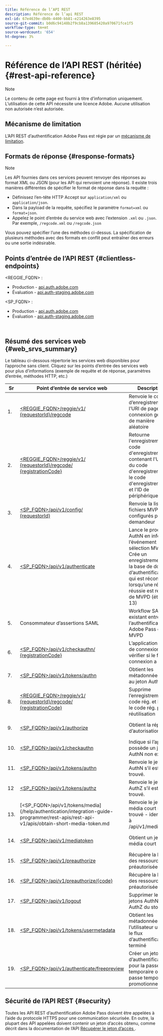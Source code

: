 ```yaml
---
title: Référence de l’API REST
description: Référence de l’api REST
exl-id: 67e4639e-db0b-4400-bb81-e214263e8395
source-git-commit: b0d6c94148b2f9cb8a139685420a970671fce1f5
workflow-type: tm+mt
source-wordcount: '654'
ht-degree: 3%

---
```


# Référence de l’API REST (héritée) {#rest-api-reference}

>[!NOTE]
>
>Le contenu de cette page est fourni à titre d’information uniquement. L’utilisation de cette API nécessite une licence Adobe. Aucune utilisation non autorisée n’est autorisée.

## Mécanisme de limitation

L’API REST d’authentification Adobe Pass est régie par un [mécanisme de limitation](/help/authentication/integration-guide-programmers/throttling-mechanism.md).

## Formats de réponse {#response-formats}


>[!NOTE]
>
> Les API fournies dans ces services peuvent renvoyer des réponses au format XML ou JSON (pour les API qui renvoient une réponse). Il existe trois manières différentes de spécifier le format de réponse dans la requête :
>
>* Définissez l’en-tête HTTP Accept sur `application/xml` ou `application/json`.
>* Dans la payload de la requête, spécifiez le paramètre `format=xml` ou `format=json`.
>* Appelez le point d’entrée du service web avec l’extension `.xml` ou `.json`. Par exemple, `/regcode.xml` ou `/regcode.json`
>
>Vous pouvez spécifier l’une des méthodes ci-dessus. La spécification de plusieurs méthodes avec des formats en conflit peut entraîner des erreurs ou une sortie indésirable.

## Points d’entrée de l’API REST {#clientless-endpoints}

&lt;REGGIE_FQDN> :

* Production - [api.auth.adobe.com](http://api.auth.adobe.com/)
* Évaluation - [api.auth-staging.adobe.com](http://api.auth-staging.adobe.com/)

&lt;SP_FQDN> :

* Production - [api.auth.adobe.com](http://api.auth.adobe.com/)
* Évaluation - [api.auth-staging.adobe.com](http://api.auth-staging.adobe.com/)

</br>


## Résumé des services web {#web_srvs_summary}

Le tableau ci-dessous répertorie les services web disponibles pour l’approche sans client. Cliquez sur les points d’entrée des services web pour plus d’informations (exemple de requête et de réponse, paramètres d’entrée, méthodes HTTP, etc.)


| Sr | Point d’entrée de service web | Description | <!--[Diag.  </br>Ref](http://tve.helpdocsonline.com/api-reference-v2-test#illustration)-->. | Hébergé à | Appelé par |
|-----|------------------------------------------------------------------------------------------------------------------------------------------------------------------------------------------------|--------------------------------------------------------------------------------------------------------------------------------------------------------------------------------------------|---------------------------------------------------------------------------------------------|-----------------------------------------------------------|-----------------------------|
| 1. | [&lt;REGGIE_FQDN>/reggie/v1/ </br> {requestorId}/regcode](/help/authentication/integration-guide-programmers/legacy/rest-api-v1/apis/registration-code-request.md) | Renvoie le code d’enregistrement et l’URI de page de connexion générés de manière aléatoire | 2 | Adobe </br>service Reg Code | Smart Device |
| 2. | [&lt;REGGIE_FQDN>/reggie/v1/ </br> {requestorId}/regcode/ </br> {registrationCode}](/help/authentication/integration-guide-programmers/legacy/rest-api-v1/apis/return-registration-record.md) | Retourne l&#39;enregistrement du code d&#39;enregistrement contenant l&#39;UUID du code d&#39;enregistrement, le code d&#39;enregistrement et l&#39;ID de périphérique haché | 8 | Adobe </br>service Reg Code | Authentification Adobe Pass |
| 3. | [&lt;SP_FQDN>/api/v1/config/ </br> {requestorId}](/help/authentication/integration-guide-programmers/legacy/rest-api-v1/apis/provide-mvpd-list.md) | Renvoie la liste des fichiers MVPD configurés pour le demandeur | 5 | Adobe </br>Adobe Pass </br>authentication </br>Service | Connexion </br>Web </br>App |
| 4. | [&lt;SP_FQDN>/api/v1/authenticate](/help/authentication/integration-guide-programmers/legacy/rest-api-v1/apis/initiate-authentication.md) | Lance le processus AuthN en informant l’événement de sélection MVPD. Crée un enregistrement sur la base de données d’authentification, qui est réconcilié lorsqu’une réponse réussie est reçue de MVPD (étape 13) | 7 | Adobe </br>Adobe Pass </br>authentication </br>Service | Connexion </br>Web </br>App |
| 5. | Consommateur d’assertions SAML | Workflow SAML existant entre l’authentification Adobe Pass et MVPD | 13 | Adobe Pass </br>authentication </br>Service | Authentification Adobe Pass |
| 6. | [&lt;SP_FQDN>/api/v1/checkauthn/ </br> {registrationCode}](/help/authentication/integration-guide-programmers/legacy/rest-api-v1/apis/check-authentication-flow-by-second-screen-web-app.md) | L’application Web de connexion peut vérifier si le flux de connexion a réussi |                                                                                             | Adobe Pass </br>authentification   </br>Service | Login   </br>Web   </br>App |
| 7. | [&lt;SP_FQDN>/api/v1/tokens/authn](/help/authentication/integration-guide-programmers/legacy/rest-api-v1/apis/retrieve-authentication-token.md) | Obtient les métadonnées liées au jeton AuthN | 15 | Adobe Pass </br>authentication </br>Service | Smart Device |
| 8. | [&lt;REGGIE_FQDN>/reggie/v1/ </br> {requestorId}/regcode/ </br> {registrationCode}](/help/authentication/integration-guide-programmers/legacy/rest-api-v1/apis/delete-registration-record.md) | Supprime l’enregistrement du code rég. et libère le code rég. pour réutilisation | 16 | Adobe </br>service Reg Code | Authentification Adobe Pass |
| 9. | [&lt;SP_FQDN>/api/v1/authorize](/help/authentication/integration-guide-programmers/legacy/rest-api-v1/apis/initiate-authorization.md) | Obtient la réponse d’autorisation. | 17 | Adobe Pass </br>authentication </br>Service | Smart Device |
| 10. | [&lt;SP_FQDN>/api/v1/checkauthn](/help/authentication/integration-guide-programmers/legacy/rest-api-v1/apis/check-authentication-token.md) | Indique si l’appareil possède un jeton AuthN non expiré. |                                                                                             | Adobe Pass </br>authentication </br>Service | Smart Device |
| 11. | [&lt;SP_FQDN>/api/v1/tokens/authn](/help/authentication/integration-guide-programmers/legacy/rest-api-v1/apis/retrieve-authentication-token.md) | Renvoie le jeton AuthN s’il est trouvé. |                                                                                             | Adobe Pass </br>authentication </br>Service | Smart Device |
| 12 | [&lt;SP_FQDN>/api/v1/tokens/authz](/help/authentication/integration-guide-programmers/legacy/rest-api-v1/apis/retrieve-authorization-token.md) | Renvoie le jeton AuthZ s’il est trouvé. |                                                                                             | Adobe Pass </br>authentication </br>Service | Smart Device |
| 13. | [&lt;SP_FQDN>/api/v1/tokens/media](/help/authentication/integration-guide-programmer/rest-apis/rest-api-v1/apis/obtain-short-media-token.md | Renvoie le jeton de média court s’il est trouvé - identique à /api/v1/mediatoken |                                                                                             | Adobe Pass </br>authentication </br>Service | Smart Device |
| 14. | [&lt;SP_FQDN>/api/v1/mediatoken](/help/authentication/integration-guide-programmers/legacy/rest-api-v1/apis/obtain-short-media-token.md) | Obtient un jeton de média court |                                                                                             | Adobe Pass </br>authentication </br>Service | Smart Device |
| 15. | [&lt;SP_FQDN>/api/v1/preauthorize](/help/authentication/integration-guide-programmers/legacy/rest-api-v1/apis/retrieve-list-of-preauthorized-resources.md) | Récupère la liste des ressources préautorisées |                                                                                             | Adobe Pass </br>authentication </br>Service | Smart Device |
| 16. | [&lt;SP_FQDN>/api/v1/preauthorize/{code}](/help/authentication/integration-guide-programmers/legacy/rest-api-v1/apis/retrieve-list-of-preauthorized-resources-by-second-screen-web-app.md) | Récupère la liste des ressources préautorisées |                                                                                             | Adobe Pass </br>authentication </br>Service | Application Web de connexion |
| 17. | [&lt;SP_FQDN>/api/v1/logout](/help/authentication/integration-guide-programmers/legacy/rest-api-v1/apis/initiate-logout.md) | Supprimer les jetons AuthN et AuthZ du stockage |                                                                                             | Adobe Pass </br>authentification   </br>Service | Smart Device |
| 18. | [&lt;SP_FQDN>/api/v1/tokens/usermetadata](/help/authentication/integration-guide-programmers/legacy/rest-api-v1/apis/user-metadata.md) | Obtient les métadonnées de l’utilisateur une fois le flux d’authentification terminé | S/O | S/O | Smart Device |
| 19. | [&lt;SP_FQDN>/api/v1/authenticate/freepreview](/help/authentication/integration-guide-programmers/legacy/rest-api-v1/apis/free-preview-for-temp-pass-and-promotional-temp-pass.md) | Créer un jeton d’authentification pour la passe temporaire ou la passe temporaire promotionnelle | S/O | Adobe Pass </br>authentication </br>Service | Smart Device |


## Sécurité de l’API REST {#security}

Toutes les API REST d’authentification Adobe Pass doivent être appelées à l’aide du protocole HTTPS pour une communication sécurisée. En outre, la plupart des API appelées doivent contenir un jeton d’accès obtenu, comme décrit dans la documentation de l’API [ Récupérer le jeton d’accès ](../../rest-apis/rest-api-dcr/apis/dynamic-client-registration-apis-retrieve-access-token.md).
